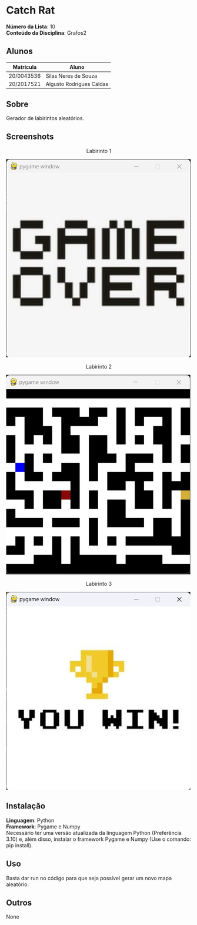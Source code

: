 # Catch Rat

**Número da Lista**: 10<br>
**Conteúdo da Disciplina**: Grafos2<br>

## Alunos
|Matrícula | Aluno |
| -- | -- |
| 20/0043536  |  Silas Neres de Souza|
| 20/2017521  |  Algusto Rodrigues Caldas |

## Sobre 
Gerador de labirintos aleatórios.

## Screenshots
<center>Labirinto 1</center>

![Labirinto 1](./assets/GameOverScreen.jpeg)

<center>Labirinto 2</center>

![Labirinto 2](./assets/GameScreen.jpeg)

<center>Labirinto 3</center>

![Labirinto 3](./assets/YouWinScreen.jpeg)


## Instalação 
**Linguagem**: Python<br>
**Framework**: Pygame e Numpy<br>
Necessário ter uma versão atualizada da linguagem Python (Preferência 3.10) e, além disso, instalar o framework Pygame e Numpy (Use o comando: pip install). 

## Uso 
Basta dar run no código para que seja possível gerar um novo mapa aleatório.

## Outros 
None

